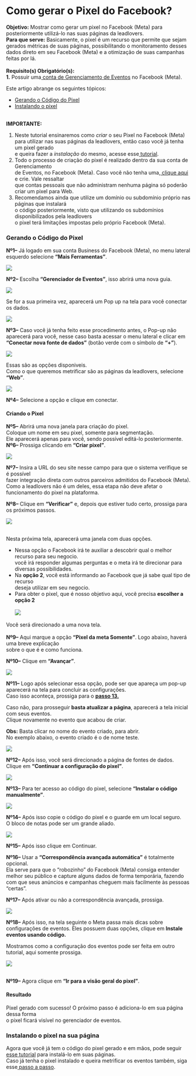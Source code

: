 # Como gerar o Pixel do Facebook?

**Objetivo:** Mostrar como gerar um pixel no Facebook (Meta) para posteriormente utilizá-lo nas suas páginas da leadlovers.\
**Para que serve:** Basicamente, o pixel é um recurso que permite que sejam gerados métricas de suas páginas, possibilitando o monitoramento desses dados direto em seu Facebook (Meta) e a otimização de suas campanhas feitas por lá.\
\
**Requisito(s) Obrigatório(s):**\
**1.** Possuir uma[ conta de Gerenciamento de Eventos](https://business.facebook.com/) no Facebook (Meta).

Este artigo abrange os seguintes tópicos:

* [Gerando o Código do Pixel](broken-reference)
* [Instalando o pixel](broken-reference)

\
**IMPORTANTE:**

1. Neste tutorial ensinaremos como _criar_ o seu Pixel no Facebook (Meta)\
   para utilizar nas suas páginas da leadlovers, então caso você já tenha um pixel gerado\
   e queira fazer a _instalação_ do mesmo, acesse esse[ tutorial](https://suporte.love/instalar-pixel-fb/).
2. &#x20;Todo o processo de criação do pixel é realizado dentro da sua conta de Gerenciamento\
   de Eventos, no Facebook (Meta). Caso você não tenha uma,[ clique aqui](https://business.facebook.com/) e crie. Vale ressaltar\
   que contas pessoais que não administram nenhuma página só poderão criar um pixel para Web.
3. &#x20;Recomendamos ainda que utilize um domínio ou subdomínio próprio nas páginas que instalará\
   o código posteriormente, visto que utilizando os subdomínios disponibilizados pela leadlovers\
   o pixel terá limitações impostas pelo próprio Facebook (Meta).

### **Gerando o Código do Pixel** <a href="#gerando-codigo" id="gerando-codigo"></a>

**Nº1–** Já logado em sua conta Business do Facebook (Meta), no menu lateral esquerdo selecione **“Mais Ferramentas”**.

![](https://suporte.love/wp-content/uploads/2020/07/Screenshot\_1.png)

**Nº2–** Escolha **“Gerenciador de Eventos”**, isso abrirá uma nova guia.

![](https://suporte.love/wp-content/uploads/2020/07/Screenshot\_2.png)

Se for a sua primeira vez, aparecerá um Pop up na tela para você conectar os dados.

![](https://suporte.love/wp-content/uploads/2020/07/Screenshot\_3-1024x623.png)

**Nº3–** Caso você já tenha feito esse procedimento antes, o Pop-up não\
aparecerá para você, nesse caso basta acessar o menu lateral e clicar em\
**“Conectar nova fonte de dados”** (botão verde com o símbolo de **“+”**).

![](https://suporte.love/wp-content/uploads/2020/07/Screenshot\_4.png)

Essas são as opções disponiveis.\
Como o que queremos metrificar são as páginas da leadlovers, selecione **“Web”**.

![](https://suporte.love/wp-content/uploads/2020/07/Screenshot\_5-1024x447.png)

**Nº4–** Selecione a opção e clique em conectar.

#### Criando o Pixel

**Nº5–** Abrirá uma nova janela para criação do pixel.\
Coloque um nome em seu pixel, somente para segmentação.\
Ele aparecerá apenas para você, sendo possível editá-lo posteriormente.\
**Nº6–** Prossiga clicando em **“Criar pixel”**.

![](https://suporte.love/wp-content/uploads/2020/07/Screenshot\_6.png)

**Nº7–** Insira a URL do seu site nesse campo para que o sistema verifique se é possível\
fazer integração direta com outros parceiros admitidos do Facebook (Meta).\
Como a leadlovers não é um deles, essa etapa não deve afetar o funcionamento do pixel na plataforma.

**Nº8–** Clique em **“Verificar”** e, depois que estiver tudo certo, prossiga para os próximos passos.

![](https://suporte.love/wp-content/uploads/2020/07/Screenshot\_7.png)

\
Nesta próxima tela,  aparecerá uma janela com duas opções.

* Nessa opção o Facebook irá te auxiliar a descobrir qual o melhor recurso para seu negocio.\
  você irá responder algumas perguntas e o meta irá te direcionar para diversas possibilidades.
* &#x20;Na **opção 2**, você está informando ao Facebook que já sabe qual tipo de recurso\
  deseja utilizar em seu negocio.
* Para obter o pixel,  que é nosso objetivo aqui, você precisa **escolher a opção 2**\
  \
  ![](https://suporte.love/wp-content/uploads/2020/07/Screenshot\_8.png)

Você será direcionado a uma nova tela.\
\
**Nº9–** Aqui marque a opção **“Pixel da meta Somente”**. Logo abaixo, haverá uma breve explicação\
sobre o que é e como funciona.

**Nº10–** Clique em **“Avançar”**.

![](https://suporte.love/wp-content/uploads/2020/07/Screenshot\_9.png)

**Nº11–** Logo após selecionar essa opção, pode ser que apareça um pop-up aparecerá na tela para concluir as configurações.\
Caso isso aconteça, prossiga para o [**passo 13.**](broken-reference)

Caso não,  para prosseguir **basta atualizar a página**, aparecerá a tela inicial com seus eventos.\
Clique novamente no  evento que acabou de criar.

**Obs:** Basta clicar no nome do evento criado, para abrir.\
No exemplo abaixo, o evento criado é o de nome teste.

![](https://suporte.love/wp-content/uploads/2020/07/Screenshot\_12.png)

**Nº12–** Após isso, você será direcionado a página de fontes de dados. \
Clique em **“Continuar a configuração do pixel”**.&#x20;

![](https://suporte.love/wp-content/uploads/2020/07/Screenshot\_13.png)

**Nº13–** Para ter acesso ao código do pixel, selecione **“Instalar o código manualmente”**.

![](https://suporte.love/wp-content/uploads/2020/07/Screenshot\_11.png)

**Nº14–** Após isso copie o código do pixel e o guarde em um local seguro.\
O bloco de notas pode ser um grande aliado.

![](https://suporte.love/wp-content/uploads/2020/07/Screenshot\_14-1024x650.png)

**Nº15–** Após isso clique em Continuar.

**Nº16–** Usar a **“Correspondência avançada automática”** é totalmente opcional.\
Ela serve para que o “robozinho” do Facebook (Meta) consiga entender melhor seu público e capture alguns dados de forma temporária, fazendo com que seus anúncios e campanhas cheguem mais facilmente às pessoas “certas”.

**Nº17–** Após ativar ou não a correspondência avançada, prossiga.&#x20;

![](https://suporte.love/wp-content/uploads/2020/07/Screenshot\_15-1024x401.png)

**Nº18–**  Após isso, na tela seguinte o Meta passa mais dicas sobre configurações de eventos. Eles possuem duas opções, clique em **Instale eventos usando código.**

Mostramos como a configuração dos eventos pode ser feita em outro tutorial, aqui somente prossiga.

![](https://suporte.love/wp-content/uploads/2020/07/Screenshot\_16-1024x647.png)

\
**Nº19–** Agora clique em **“Ir para a visão geral do pixel”**.

#### **Resultado**

Pixel gerado com sucesso! O próximo passo é adiciona-lo em sua página dessa forma\
o pixel ficará visível no gerenciador de eventos.&#x20;

### **Instalando o pixel na sua página** <a href="#instalando-pixel" id="instalando-pixel"></a>

Agora que você já tem o código do pixel gerado e em mãos, pode seguir[ esse tutorial](https://suporte.love/instalar-pixel-fb/) para instalá-lo em suas páginas.\
Caso já tenha o pixel instalado e queira metrificar os eventos também, siga esse[ passo a passo](https://suporte.love/pixel-fb-eventos/).

